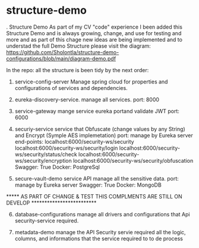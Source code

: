 # structure-demo
. Structure Demo
As part of my CV "code" experience I been added this Structure Demo and is always growing, change, and use for testing and more and as part of this chage new ideas are being implemented and to understad the full Demo Structure please visit the diagram: https://github.com/Sholontla/structure-demo-configurations/blob/main/diagram-demo.pdf

In the repo: 
all the structure is been tidy by the next order:

  1. service-config-server 
    Manage spring cloud for properties and configurations of services and dependencies.
   
  2. eureka-discovery-service.
    manage all services.
    port: 
      8000
    
  3. service-gateway
    mange service eureka portand validate JWT
    port: 
      6000
      
  4. securiy-service
    service that Obfuscate (change values by any String) and Encrypt (Symple AES implemetation)
    port:
      manage by Eureka server
    end-points:
      localhost:6000/security-ws/security
      localhost:6000/security-ws/security/login
      localhost:6000/security-ws/security/status/check
      localhost:6000/security-ws/security/encryption
      localhost:6000/security-ws/security/obfuscation
      Swagger:
        True
      Docker:
        PostgreSql 
     
  5. secure-vault-demo
      service API manage all the sensitive data.
    port:
      manage by Eureka server
    Swagger:
      True
    Docker:
        MongoDB 
   
   
 ***** AS PART OF CHANGE & TEST THIS COMPLMENTS ARE STILL ON DEVELOP *************************
 
  6. database-configurations
    manage all drivers and configurations that Api security-service required.
    
  7. metadata-demo
    manage the API Security servie required all the logic, columns, and informations that the service required to to de process 

